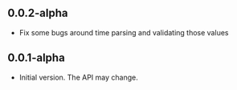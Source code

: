 ## 0.0.2-alpha

- Fix some bugs around time parsing and validating those values


## 0.0.1-alpha

- Initial version. The API may change.
